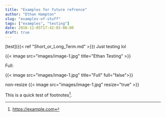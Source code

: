 ```yaml
---
title: "Examples for future refrence"
author: "Ethan Hampton"
slug: "examples-of-stuff"
tags: ["examples", "testing"]
date: 2018-12-05T17:42:03-08:00
draft: true
---
```


[test]({{< ref "Short_or_Long_Term.md" >}})
Just testing lol

{{< image src="images/image-1.jpg" title="Ethan Testing"  >}}

Full:

{{< image src="images/image-1.jpg" title="Full" full="false">}}

non-resize
{{< image src="images/image-1.jpg" resize="true" >}}


This is a quick test of footnotes[^test].


[^test]: https://example.com
